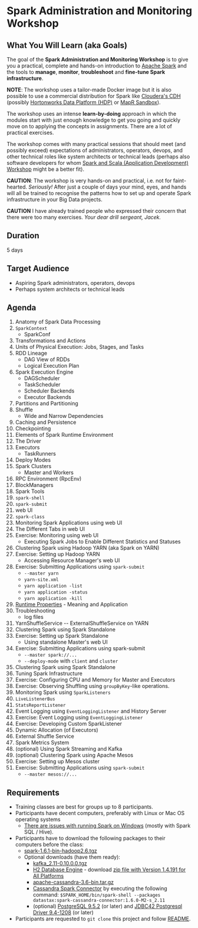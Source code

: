 # Spark Administration and Monitoring Workshop

## What You Will Learn (aka Goals)

The goal of the **Spark Administration and Monitoring Workshop** is to give you a practical, complete and hands-on introduction to [Apache Spark](http://spark.apache.org/) and the tools to **manage**, **monitor**, **troubleshoot** and **fine-tune Spark infrastructure**.

**NOTE**: The workshop uses a tailor-made Docker image but it is also possible to use a commercial distribution for Spark like [Cloudera's CDH](http://www.cloudera.com/downloads/quickstart_vms/5-7.html) (possibly [Hortonworks Data Platform (HDP)](http://hortonworks.com/products/hdp/) or [MapR Sandbox](https://www.mapr.com/products/mapr-sandbox-hadoop/download)).

The workshop uses an intense **learn-by-doing** approach in which the modules start with just enough knowledge to get you going and quickly move on to applying the concepts in assignments. There are a lot of practical exercises.

The workshop comes with many practical sessions that should meet (and possibly exceed) expectations of administrators, operators, devops, and other technical roles like system architects or technical leads (perhaps also software developers for whom [Spark and Scala (Application Development) Workshop](AGENDA.md) might be a better fit).

**CAUTION**: The workshop is very hands-on and practical, i.e. not for faint-hearted. _Seriously!_ After just a couple of days your mind, eyes, and hands will all be trained to recognise the patterns how to set up and operate Spark infrastructure in your Big Data projects.

**CAUTION** I have already trained people who expressed their concern that there were too many exercises. _Your dear drill sergeant, Jacek._

## Duration

5 days

## Target Audience

* Aspiring Spark administrators, operators, devops
* Perhaps system architects or technical leads

## Agenda

1. Anatomy of Spark Data Processing
  1. `SparkContext`
      * SparkConf
  1. Transformations and Actions
  1. Units of Physical Execution: Jobs, Stages, and Tasks
  1. RDD Lineage
      * DAG View of RDDs
      * Logical Execution Plan
  1. Spark Execution Engine
      * DAGScheduler
      * TaskScheduler
      * Scheduler Backends
      * Executor Backends
  1. Partitions and Partitioning
  1. Shuffle
      * Wide and Narrow Dependencies
  1. Caching and Persistence
  1. Checkpointing
1. Elements of Spark Runtime Environment
  1. The Driver
  1. Executors
      * TaskRunners
  1. Deploy Modes
  1. Spark Clusters
      * Master and Workers
  1. RPC Environment (RpcEnv)
  1. BlockManagers
1. Spark Tools
  1. `spark-shell`
  1. `spark-submit`
  1. web UI
  1. `spark-class`
1. Monitoring Spark Applications using web UI
  1. The Different Tabs in web UI
  1. Exercise: Monitoring using web UI
      * Executing Spark Jobs to Enable Different Statistics and Statuses
1. Clustering Spark using Hadoop YARN (aka Spark on YARN)
  1. Exercise: Setting up Hadoop YARN
      * Accessing Resource Manager's web UI
  1. Exercise: Submitting Applications using `spark-submit`
      * `--master yarn`
      * `yarn-site.xml`
      * `yarn application -list`
      * `yarn application -status`
      * `yarn application -kill`
  1. [Runtime Properties](http://spark.apache.org/docs/latest/running-on-yarn.html#spark-properties) - Meaning and Application
  1. Troubleshooting
      * log files
  1. YarnShuffleService -- ExternalShuffleService on YARN
1. Clustering Spark using Spark Standalone
  1. Exercise: Setting up Spark Standalone
      * Using standalone Master's web UI
  1. Exercise: Submitting Applications using spark-submit
      * `--master spark://...`
      * `--deploy-mode` with `client` and `cluster`
  1. Clustering Spark using Spark Standalone
1. Tuning Spark Infrastructure
  1. Exercise: Configuring CPU and Memory for Master and Executors
  1. Exercise: Observing Shuffling using `groupByKey`-like operations.
1. Monitoring Spark using `SparkListeners`
  1. `LiveListenerBus`
  1. `StatsReportListener`
  1. Event Logging using `EventLoggingListener` and History Server
  1. Exercise: Event Logging using `EventLoggingListener`
  1. Exercise: Developing Custom SparkListener
1. Dynamic Allocation (of Executors)
  1. External Shuffle Service
1. Spark Metrics System
1. (optional) Using Spark Streaming and Kafka
1. (optional) Clustering Spark using Apache Mesos
  1. Exercise: Setting up Mesos cluster
  1. Exercise: Submitting Applications using `spark-submit`
      * `--master mesos://...`

## Requirements

* Training classes are best for groups up to 8 participants.
* Participants have decent computers, preferably with Linux or Mac OS operating systems
  * [There are issues with running Spark on Windows](https://jaceklaskowski.gitbooks.io/mastering-apache-spark/content/spark-tips-and-tricks-running-spark-windows.html) (mostly with Spark SQL / Hive).
* Participants have to download the following packages to their computers before the class:
  * [spark-1.6.1-bin-hadoop2.6.tgz](http://www.apache.org/dyn/closer.lua/spark/spark-1.6.1/spark-1.6.1-bin-hadoop2.6.tgz)
  * Optional downloads (have them ready):
    * [kafka_2.11-0.10.0.0.tgz](https://www.apache.org/dyn/closer.cgi?path=/kafka/0.10.0.0/kafka_2.11-0.10.0.0.tgz)
    * [H2 Database Engine](http://www.h2database.com/html/main.html) - download [zip file with Version 1.4.191 for All Platforms](http://www.h2database.com/h2-2016-01-21.zip)
    * [apache-cassandra-3.6-bin.tar.gz](http://www.apache.org/dyn/closer.lua/cassandra/3.6/apache-cassandra-3.6-bin.tar.gz)
    * [Cassandra Spark Connector](http://spark-packages.org/package/datastax/spark-cassandra-connector) by executing the following command: `$SPARK_HOME/bin/spark-shell --packages datastax:spark-cassandra-connector:1.6.0-M2-s_2.11`
    * (optional) [PostgreSQL 9.5.2](http://www.postgresql.org/download/) (or later) and [JDBC42 Postgresql Driver 9.4-1208](https://jdbc.postgresql.org/download.html) (or later)
* Participants are requested to `git clone` this project and follow [README](README.md).
